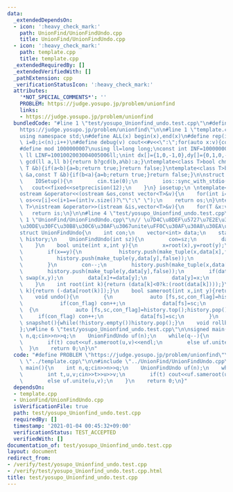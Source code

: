```yaml
---
data:
  _extendedDependsOn:
  - icon: ':heavy_check_mark:'
    path: UnionFind/UnionFindUndo.cpp
    title: UnionFind/UnionFindUndo.cpp
  - icon: ':heavy_check_mark:'
    path: template.cpp
    title: template.cpp
  _extendedRequiredBy: []
  _extendedVerifiedWith: []
  _pathExtension: cpp
  _verificationStatusIcon: ':heavy_check_mark:'
  attributes:
    '*NOT_SPECIAL_COMMENTS*': ''
    PROBLEM: https://judge.yosupo.jp/problem/unionfind
    links:
    - https://judge.yosupo.jp/problem/unionfind
  bundledCode: "#line 1 \"test/yosupo_Unionfind_undo.test.cpp\"\n#define PROBLEM \"\
    https://judge.yosupo.jp/problem/unionfind\"\n\n#line 1 \"template.cpp\"\n#include<bits/stdc++.h>\n\
    using namespace std;\n#define ALL(x) begin(x),end(x)\n#define rep(i,n) for(int\
    \ i=0;i<(n);i++)\n#define debug(v) cout<<#v<<\":\";for(auto x:v){cout<<x<<' ';}cout<<endl;\n\
    #define mod 1000000007\nusing ll=long long;\nconst int INF=1000000000;\nconst\
    \ ll LINF=1001002003004005006ll;\nint dx[]={1,0,-1,0},dy[]={0,1,0,-1};\n// ll\
    \ gcd(ll a,ll b){return b?gcd(b,a%b):a;}\ntemplate<class T>bool chmax(T &a,const\
    \ T &b){if(a<b){a=b;return true;}return false;}\ntemplate<class T>bool chmin(T\
    \ &a,const T &b){if(b<a){a=b;return true;}return false;}\n\nstruct IOSetup{\n\
    \    IOSetup(){\n        cin.tie(0);\n        ios::sync_with_stdio(0);\n     \
    \   cout<<fixed<<setprecision(12);\n    }\n} iosetup;\n \ntemplate<typename T>\n\
    ostream &operator<<(ostream &os,const vector<T>&v){\n    for(int i=0;i<(int)v.size();i++)\
    \ os<<v[i]<<(i+1==(int)v.size()?\"\":\" \");\n    return os;\n}\ntemplate<typename\
    \ T>\nistream &operator>>(istream &is,vector<T>&v){\n    for(T &x:v)is>>x;\n \
    \   return is;\n}\n\n#line 4 \"test/yosupo_Unionfind_undo.test.cpp\"\n\n#line\
    \ 1 \"UnionFind/UnionFindUndo.cpp\"\n// \u7D4C\u8DEF\u5727\u7E2E\u306A\u3057\uFF0C\
    \u30DE\u30FC\u30B8\u30C6\u30AF\u3067unite\uFF0C\u30AF\u30A8\u30EA\u6BCEO(logN)\n\
    struct UnionFindUndo{\n    int con;\n    vector<int> data;\n    stack<tuple<int,int,bool>>\
    \ history;\n    UnionFindUndo(int sz){\n        con=sz;\n        data.assign(sz,-1);\n\
    \    }\n    bool unite(int x,int y){\n        x=root(x),y=root(y);\n        \n\
    \        if(x==y){\n            history.push(make_tuple(x,data[x],false));\n \
    \           history.push(make_tuple(y,data[y],false));\n            return false;\n\
    \        }\n        con--;\n        history.push(make_tuple(x,data[x],true));\n\
    \        history.push(make_tuple(y,data[y],false));\n        if(data[x]>data[y])\
    \ swap(x,y);\n        data[x]+=data[y];\n        data[y]=x;\n        return true;\n\
    \    }\n    int root(int k){return (data[k]<0?k:(root(data[k])));}\n    int size(int\
    \ k){return (-data[root(k)]);}\n    bool sameroot(int x,int y){return root(x)==root(y);}\n\
    \    void undo(){\n        {\n            auto [fs,sc,con_flag]=history.top();history.pop();\n\
    \            if(con_flag) con++;\n            data[fs]=sc;\n        }\n      \
    \  {\n            auto [fs,sc,con_flag]=history.top();history.pop();\n       \
    \     if(con_flag) con++;\n            data[fs]=sc;\n        }\n    }\n    void\
    \ snapshot(){while(!history.empty())history.pop();}\n    void rollback(){while(!history.empty())undo();}\n\
    };\n#line 6 \"test/yosupo_Unionfind_undo.test.cpp\"\n\nsigned main(){\n    int\
    \ n,q;cin>>n>>q;\n    UnionFindUndo uf(n);\n    while(q--){\n        int t,u,v;cin>>t>>u>>v;\n\
    \        if(t) cout<<uf.sameroot(u,v)<<endl;\n        else uf.unite(u,v);\n  \
    \  }\n    return 0;\n}\n"
  code: "#define PROBLEM \"https://judge.yosupo.jp/problem/unionfind\"\n\n#include\
    \ \"../template.cpp\"\n\n#include \"../UnionFind/UnionFindUndo.cpp\"\n\nsigned\
    \ main(){\n    int n,q;cin>>n>>q;\n    UnionFindUndo uf(n);\n    while(q--){\n\
    \        int t,u,v;cin>>t>>u>>v;\n        if(t) cout<<uf.sameroot(u,v)<<endl;\n\
    \        else uf.unite(u,v);\n    }\n    return 0;\n}"
  dependsOn:
  - template.cpp
  - UnionFind/UnionFindUndo.cpp
  isVerificationFile: true
  path: test/yosupo_Unionfind_undo.test.cpp
  requiredBy: []
  timestamp: '2021-01-04 00:45:32+09:00'
  verificationStatus: TEST_ACCEPTED
  verifiedWith: []
documentation_of: test/yosupo_Unionfind_undo.test.cpp
layout: document
redirect_from:
- /verify/test/yosupo_Unionfind_undo.test.cpp
- /verify/test/yosupo_Unionfind_undo.test.cpp.html
title: test/yosupo_Unionfind_undo.test.cpp
---
```

